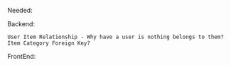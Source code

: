 Needed:

Backend:

    User Item Relationship - Why have a user is nothing belongs to them?
    Item Category Foreign Key?


FrontEnd:
    